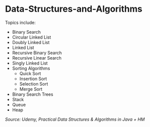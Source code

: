 # Data-Structures-and-Algorithms

Topics include: 
  - Binary Search
  - Circular Linked List
  - Doubly Linked List
  - Linked List
  - Recursive Binary Search
  - Recursive Linear Search
  - Singly Linked List
  - Sorting Algorithms
    - Quick Sort
    - Insertion Sort
    - Selection Sort
    - Merge Sort
  - Binary Search Trees
  - Stack
  - Queue
  - Heap



*Source: Udemy, Practical Data Structures & Algorithms in Java + HM*
